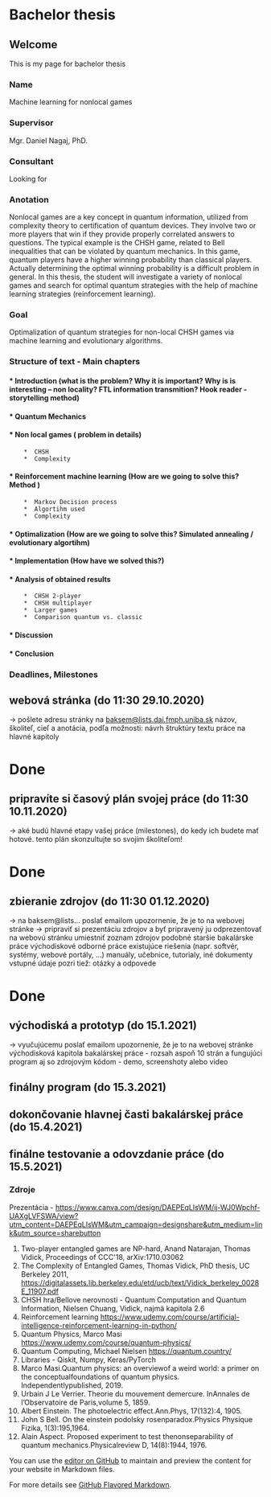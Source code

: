 # Bachelor thesis


## Welcome
This is my page for bachelor thesis

### Name
Machine learning for nonlocal games

### Supervisor
Mgr. Daniel Nagaj, PhD.

### Consultant
Looking for

### Anotation
Nonlocal games are a key concept in quantum information, utilized from complexity theory to certification of quantum devices. They involve two or more players that win if they provide properly correlated answers to questions. The typical example is the CHSH game, related to Bell inequalities that can be violated by quantum mechanics. In this game, quantum players have a higher winning probability than classical players. Actually determining the optimal winning probability is a difficult problem in general. In this thesis, the student will investigate a variety of nonlocal games and search for optimal quantum strategies with the help of machine learning strategies (reinforcement learning).


### Goal
Optimalization of quantum strategies for non-local CHSH games via machine learning and evolutionary algorithms.

### Structure of text - Main chapters

#### * Introduction  (what is the problem? Why it is important? Why is is interesting – non locality? FTL information transmition?  Hook reader - storytelling method)

#### * Quantum Mechanics 

#### * Non local games ( problem in details)
        *  CHSH
        *  Complexity

#### * Reinforcement machine learning  (How are we going to solve this? Method )
        *  Markov Decision process
        *  Algortihm used
        *  Complexity
       
#### * Optimalization (How are we going to solve this?  Simulated annealing / evolutionary algortihm)

#### * Implementation (How have we solved this?)

#### * Analysis of obtained results
        *  CHSH 2-player
        *  CHSH multiplayer
        *  Larger games
        *  Comparison quantum vs. classic
    
#### * Discussion

#### * Conclusion

### Deadlines, Milestones
## webová stránka (do 11:30 29.10.2020)

  -> pošlete adresu stránky na baksem@lists.dai.fmph.uniba.sk
  názov, školiteľ, cieľ a anotácia, podľa možnosti: návrh štruktúry textu práce na hlavné kapitoly
  
  # Done

## pripravíte si časový plán svojej práce (do 11:30 10.11.2020)

  -> aké budú hlavné etapy vašej práce (milestones), do kedy ich budete mať hotové. tento plán skonzultujte so svojím školiteľom!
  
  # Done

## zbieranie zdrojov (do 11:30 01.12.2020)

  -> na baksem@lists... poslať emailom upozornenie, že je to na webovej stránke
  -> pripraviť si prezentáciu zdrojov a byť pripravený ju odprezentovať
  na webovú stránku umiestniť zoznam zdrojov
  podobné staršie bakalárske práce
  východiskové odborné práce
  existujúce riešenia (napr. softvér, systémy, webové portály, ...)
  manuály, učebnice, tutorialy, iné dokumenty
  vstupné údaje
  pozri tiež: otázky a odpovede
  
  # Done

## východiská a prototyp (do 15.1.2021)

  -> vyučujúcemu poslať emailom upozornenie, že je to na webovej stránke
  východisková kapitola bakalárskej práce - rozsah aspoň 10 strán
  a fungujúci program aj so zdrojovým kódom - demo, screenshoty alebo video
  
## finálny program (do 15.3.2021)

## dokončovanie hlavnej časti bakalárskej práce (do 15.4.2021)

## finálne testovanie a odovzdanie práce (do 15.5.2021)

### Zdroje
Prezentácia - https://www.canva.com/design/DAEPEqLIsWM/ij-WJ0Wpchf-UAXgLVFSWA/view?utm_content=DAEPEqLIsWM&utm_campaign=designshare&utm_medium=link&utm_source=sharebutton

1. Two-player entangled games are NP-hard, Anand Natarajan, Thomas Vidick, Proceedings of CCC'18, arXiv:1710.03062
2. The Complexity of Entangled Games, Thomas Vidick, PhD thesis, UC Berkeley 2011, https://digitalassets.lib.berkeley.edu/etd/ucb/text/Vidick_berkeley_0028E_11907.pdf
3. CHSH hra/Bellove nerovnosti - Quantum Computation and Quantum Information, Nielsen Chuang, Vidick, najmä kapitola 2.6
4. Reinforcement learning https://www.udemy.com/course/artificial-intelligence-reinforcement-learning-in-python/
5. Quantum Physics, Marco Masi https://www.udemy.com/course/quantum-physics/
6. Quantum Computing, Michael Nielsen https://quantum.country/
7. Libraries - Qiskit, Numpy, Keras/PyTorch
8. Marco Masi.Quantum physics: an overviewof a weird world: a primer on the conceptualfoundations of quantum physics. Independentlypublished, 2019.
9. Urbain J Le Verrier. Theorie du mouvement demercure. InAnnales de l’Observatoire de Paris,volume 5, 1859.
10. Albert Einstein.  The photoelectric effect.Ann.Phys, 17(132):4, 1905.
11. John S Bell.  On the einstein podolsky rosenparadox.Physics Physique Fizika,  1(3):195,1964.
12. Alain Aspect.  Proposed experiment to test thenonseparability of quantum mechanics.Physicalreview D, 14(8):1944, 1976.

You can use the [editor on GitHub](https://github.com/jankopp/Bachelor-Thesis/edit/gh-pages/index.md) to maintain and preview the content for your website in Markdown files.

For more details see [GitHub Flavored Markdown](https://guides.github.com/features/mastering-markdown/).
